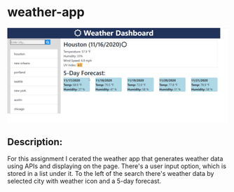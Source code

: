 # weather-app
![Image of Weather App](./images/scn.png)

## Description:
For this assignment I cerated the weather app that generates weather data using APIs and displaying on the page. 
There's a user input option, which is stored in a list under it. 
To the left of the search there's weather data by selected city with weather icon and a 5-day forecast.

